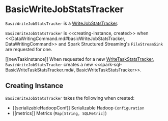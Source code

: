 # BasicWriteJobStatsTracker

`BasicWriteJobStatsTracker` is a [WriteJobStatsTracker](WriteJobStatsTracker.md).

`BasicWriteJobStatsTracker` is <<creating-instance, created>> when <<DataWritingCommand.md#basicWriteJobStatsTracker, DataWritingCommand>> and Spark Structured Streaming's `FileStreamSink` are requested for one.

[[newTaskInstance]]
When requested for a new [WriteTaskStatsTracker](WriteJobStatsTracker.md#newTaskInstance), `BasicWriteJobStatsTracker` creates a new <<spark-sql-BasicWriteTaskStatsTracker.md#, BasicWriteTaskStatsTracker>>.

## Creating Instance

`BasicWriteJobStatsTracker` takes the following when created:

* [[serializableHadoopConf]] Serializable Hadoop `Configuration`
* [[metrics]] Metrics (`Map[String, SQLMetric]`)
